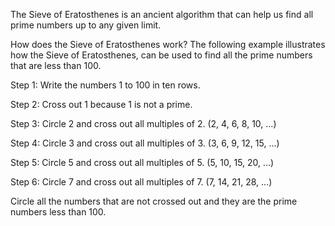 The Sieve of Eratosthenes is an ancient algorithm that can help us find all prime numbers up to any given limit.

How does the Sieve of Eratosthenes work?
The following example illustrates how the Sieve of Eratosthenes, can be used to find all the prime numbers that are less than 100.

Step 1: Write the numbers 1 to 100 in ten rows.

Step 2: Cross out 1 because 1 is not a prime.

Step 3: Circle 2 and cross out all multiples of 2. (2, 4, 6, 8, 10, ...)

Step 4: Circle 3 and cross out all multiples of 3. (3, 6, 9, 12, 15, ...)

Step 5: Circle 5 and cross out all multiples of 5. (5, 10, 15, 20, ...)

Step 6: Circle 7 and cross out all multiples of 7. (7, 14, 21, 28, ...)

Circle all the numbers that are not crossed out and they are the prime numbers less than 100.
